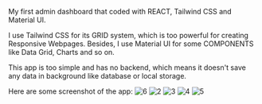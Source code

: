 My first admin dashboard that coded with REACT, Tailwind CSS and Material UI.

I use Tailwind CSS for its GRID system, which is too powerful for creating Responsive Webpages. Besides, I use Material UI for some COMPONENTS like Data Grid, Charts and so on.

This app is too simple and has no backend, which means it doesn't save any data in background like database or local storage.

Here are some screenshot of the app:
![6](https://github.com/fariidlotfi/admin-dashboard/assets/138003177/3d291d24-169a-4dbc-a322-2453e462dec5)
![2](https://github.com/fariidlotfi/admin-dashboard/assets/138003177/441437bc-5911-426c-9384-34b563f7ed26)
![3](https://github.com/fariidlotfi/admin-dashboard/assets/138003177/482fcfa1-f35f-406d-b14d-1f9d191b1909)
![4](https://github.com/fariidlotfi/admin-dashboard/assets/138003177/b01e497f-9161-4a87-93dc-ab5f889d0558)
![5](https://github.com/fariidlotfi/admin-dashboard/assets/138003177/a7029943-588b-458d-aedf-f28700fddfa6)
